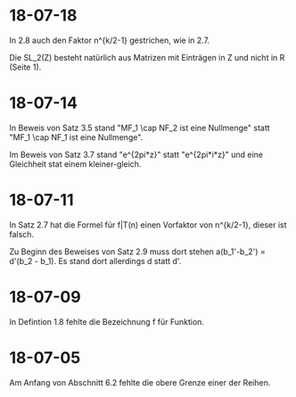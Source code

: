 # 18-07-18
In 2.8 auch den Faktor n^{k/2-1} gestrichen, wie in 2.7.

Die SL_2(Z) besteht natürlich aus Matrizen mit Einträgen in Z und nicht in R (Seite 1).

# 18-07-14
In Beweis von Satz 3.5 stand "MF_1 \cap NF_2 ist eine Nullmenge" statt "MF_1 \cap NF_1 ist eine Nullmenge".

Im Beweis von Satz 3.7 stand "e^{2pi\*z}" statt "e^{2pi\*i\*z}" und eine Gleichheit stat einem kleiner-gleich.

# 18-07-11
In Satz 2.7 hat die Formel für f|T(n) einen Vorfaktor von n^{k/2-1}, dieser ist falsch.

Zu Beginn des Beweises von Satz 2.9 muss dort stehen a(b_1'-b_2') = d'(b_2 - b_1). Es stand dort allerdings d statt d'.

# 18-07-09
In Defintion 1.8 fehlte die Bezeichnung f für Funktion.

# 18-07-05
Am Anfang von Abschnitt 6.2 fehlte die obere Grenze einer der Reihen.